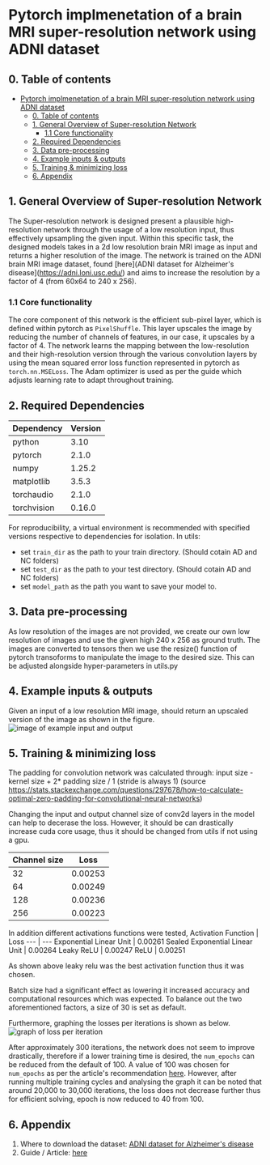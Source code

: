 # Pytorch implmenetation of a brain MRI super-resolution network using ADNI dataset

## 0. Table of contents
- [Pytorch implmenetation of a brain MRI super-resolution network using ADNI dataset](#pytorch-implmenetation-of-a-brain-mri-super-resolution-network-using-adni-dataset)
  - [0. Table of contents](#0-table-of-contents)
  - [1. General Overview of Super-resolution Network](#1-general-overview-of-super-resolution-network)
    - [1.1 Core functionality](#11-core-functionality)
  - [2. Required Dependencies](#2-required-dependencies)
  - [3. Data pre-processing](#3-data-pre-processing)
  - [4. Example inputs \& outputs](#4-example-inputs--outputs)
  - [5. Training \& minimizing loss](#5-training--minimizing-loss)
  - [6. Appendix](#6-appendix)

## 1. General Overview of Super-resolution Network
The Super-resolution network is designed present a plausible high-resolution network through the usage of a low resolution input, thus effectively upsampling the given input. Within this specific task, the designed models takes in a 2d low resolution brain MRI image as input and returns a higher resolution of the image. The network is trained on the ADNI brain MRI image dataset, found [here](ADNI dataset for Alzheimer's disease](https://adni.loni.usc.edu/) and aims to increase the resolution by a factor of 4 (from 60x64 to 240 x 256).

### 1.1 Core functionality
The core component of this network is the efficient sub-pixel layer, which is defined within pytorch as ``PixelShuffle``. This layer upscales the image by reducing the number of channels of features, in our case, it upscales by a factor of 4. The network learns the mapping between the low-resolution and their high-resolution version through the various convolution layers by using the mean squared error loss function represented in pytorch as ``torch.nn.MSELoss``. The Adam optimizer is used as per the guide which adjusts learning rate to adapt throughout training. 

## 2. Required Dependencies
Dependency | Version |
--- | --- 
python | 3.10
pytorch | 2.1.0
numpy | 1.25.2
matplotlib | 3.5.3
torchaudio | 2.1.0
torchvision | 0.16.0

For reproducibility, a virtual environment is recommended with specified versions respective to dependencies for isolation. 
In utils:
- set ``train_dir`` as the path to your train directory. (Should cotain AD and NC folders)
- set ``test_dir`` as the path to your test directory. (Should cotain AD and NC folders)
- set ``model_path`` as the path you want to save your model to.


## 3. Data pre-processing
As low resolution of the images are not provided, we create our own low resolution of images and use the given high 240 x 256 as ground truth. 
The images are converted to tensors then we use the resize() function of pytorch transoforms to manipulate the image to the desired size. 
This can be adjusted alongside hyper-parameters in utils.py


## 4. Example inputs & outputs
Given an input of a low resolution MRI image, should return an upscaled version of the image as shown in the figure.
![image of example input and output](https://github.com/DHyunC/PatternAnalysis/blob/topic-recognition/recognition/super_resolution_DanielC/readme_resources/ExampleFigure.PNG)


## 5. Training & minimizing loss
The padding for convolution network was calculated through: input size - kernel size + 2* padding size / 1 (stride is always 1)
(source https://stats.stackexchange.com/questions/297678/how-to-calculate-optimal-zero-padding-for-convolutional-neural-networks)

Changing the input and output channel size of conv2d layers in the model can help to decerase the loss.
However, it should be can drastically increase cuda core usage, thus it should be changed from utils if not using a gpu.

Channel size | Loss 
--- | --- 
32 | 0.00253
64 | 0.00249
128 | 0.00236
256 | 0.00223

In addition different activations functions were tested,
Activation Function | Loss 
--- | --- 
Exponential Linear Unit | 0.00261
Sealed Exponential Linear Unit | 0.00264
Leaky ReLU | 0.00247
ReLU | 0.00251

As shown above leaky relu was the best activation function thus it was chosen.

Batch size had a significant effect as lowering it increased accuracy and computational resources which was expected. 
To balance out the two aforementioned factors, a size of 30 is set as default.

Furthermore, graphing the losses per iterations is shown as below.
![graph of loss per iteration](https://github.com/DHyunC/PatternAnalysis/blob/topic-recognition/recognition/super_resolution_DanielC/readme_resources/lossgraph.PNG)

After approximately 300 iterations, the network does not seem to improve drastically, therefore if a lower training time is desired, the ``num_epochs`` can be reduced from the default of 100.
A value of 100 was chosen for ``num_epochs`` as per the article's recommendation [here](https://keras.io/examples/vision/super_resolution_sub_pixel/).
However, after running multiple training cycles and analysing the graph it can be noted that around 20,000 to 30,000 iterations, the loss does not decrease further thus for efficient solving, epoch is now reduced to 40 from 100.

## 6. Appendix
1. Where to download the dataset: [ADNI dataset for Alzheimer's disease](https://adni.loni.usc.edu/)
2. Guide / Article: [here](https://keras.io/examples/vision/super_resolution_sub_pixel/)
